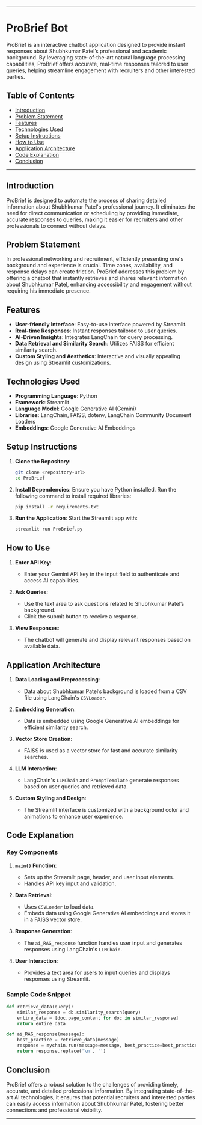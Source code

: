 
---

# ProBrief Bot

ProBrief is an interactive chatbot application designed to provide instant responses about Shubhkumar Patel’s professional and academic background. By leveraging state-of-the-art natural language processing capabilities, ProBrief offers accurate, real-time responses tailored to user queries, helping streamline engagement with recruiters and other interested parties.

## Table of Contents
- [Introduction](#introduction)
- [Problem Statement](#problem-statement)
- [Features](#features)
- [Technologies Used](#technologies-used)
- [Setup Instructions](#setup-instructions)
- [How to Use](#how-to-use)
- [Application Architecture](#application-architecture)
- [Code Explanation](#code-explanation)
- [Conclusion](#conclusion)

---

## Introduction

ProBrief is designed to automate the process of sharing detailed information about Shubhkumar Patel's professional journey. It eliminates the need for direct communication or scheduling by providing immediate, accurate responses to queries, making it easier for recruiters and other professionals to connect without delays.

## Problem Statement

In professional networking and recruitment, efficiently presenting one's background and experience is crucial. Time zones, availability, and response delays can create friction. ProBrief addresses this problem by offering a chatbot that instantly retrieves and shares relevant information about Shubhkumar Patel, enhancing accessibility and engagement without requiring his immediate presence.

## Features

- **User-friendly Interface**: Easy-to-use interface powered by Streamlit.
- **Real-time Responses**: Instant responses tailored to user queries.
- **AI-Driven Insights**: Integrates LangChain for query processing.
- **Data Retrieval and Similarity Search**: Utilizes FAISS for efficient similarity search.
- **Custom Styling and Aesthetics**: Interactive and visually appealing design using Streamlit customizations.

## Technologies Used

- **Programming Language**: Python
- **Framework**: Streamlit
- **Language Model**: Google Generative AI (Gemini)
- **Libraries**: LangChain, FAISS, dotenv, LangChain Community Document Loaders
- **Embeddings**: Google Generative AI Embeddings

## Setup Instructions

1. **Clone the Repository**:
    ```bash
    git clone <repository-url>
    cd ProBrief
    ```

2. **Install Dependencies**:
    Ensure you have Python installed. Run the following command to install required libraries:
    ```bash
    pip install -r requirements.txt
    ```

3. **Run the Application**:
    Start the Streamlit app with:
    ```bash
    streamlit run ProBrief.py
    ```

## How to Use

1. **Enter API Key**:
   - Enter your Gemini API key in the input field to authenticate and access AI capabilities.

2. **Ask Queries**:
   - Use the text area to ask questions related to Shubhkumar Patel’s background.
   - Click the submit button to receive a response.

3. **View Responses**:
   - The chatbot will generate and display relevant responses based on available data.

## Application Architecture

1. **Data Loading and Preprocessing**:
   - Data about Shubhkumar Patel’s background is loaded from a CSV file using LangChain's `CSVLoader`.
   
2. **Embedding Generation**:
   - Data is embedded using Google Generative AI embeddings for efficient similarity search.

3. **Vector Store Creation**:
   - FAISS is used as a vector store for fast and accurate similarity searches.

4. **LLM Interaction**:
   - LangChain's `LLMChain` and `PromptTemplate` generate responses based on user queries and retrieved data.

5. **Custom Styling and Design**:
   - The Streamlit interface is customized with a background color and animations to enhance user experience.

## Code Explanation

### Key Components

1. **`main()` Function**:
   - Sets up the Streamlit page, header, and user input elements.
   - Handles API key input and validation.

2. **Data Retrieval**:
   - Uses `CSVLoader` to load data.
   - Embeds data using Google Generative AI embeddings and stores it in a FAISS vector store.

3. **Response Generation**:
   - The `ai_RAG_response` function handles user input and generates responses using LangChain's `LLMChain`.

4. **User Interaction**:
   - Provides a text area for users to input queries and displays responses using Streamlit.

### Sample Code Snippet

```python
def retrieve_data(query):
    similar_response = db.similarity_search(query)
    entire_data = [doc.page_content for doc in similar_response]
    return entire_data

def ai_RAG_response(message):
    best_practice = retrieve_data(message)
    response = mychain.run(message=message, best_practice=best_practice)
    return response.replace('\n', '')
```

## Conclusion

ProBrief offers a robust solution to the challenges of providing timely, accurate, and detailed professional information. By integrating state-of-the-art AI technologies, it ensures that potential recruiters and interested parties can easily access information about Shubhkumar Patel, fostering better connections and professional visibility.

---
